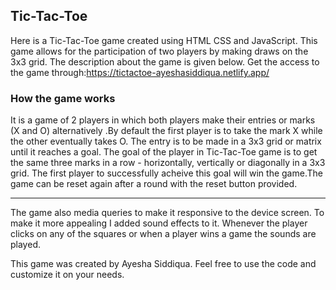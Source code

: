 ## Tic-Tac-Toe

Here is a Tic-Tac-Toe game created using HTML CSS and JavaScript. This game allows for the participation of two players by making draws on the 3x3 grid.
The description about the game is given below. Get the access to the game through:https://tictactoe-ayeshasiddiqua.netlify.app/

###  How the game works

It is a game of 2 players in which both players make their entries or marks (X and O) alternatively .By default the first player is to take the mark X
while the other eventually takes O. The entry is to be made in a 3x3 grid or matrix until it reaches a goal. The goal of the player in Tic-Tac-Toe game 
is to get the same three marks in a row - horizontally, vertically or diagonally in a 3x3 grid. The first player to successfully acheive this goal will 
win the game.The game can be reset again after a round with the reset button provided.

------

The game also media queries to make it responsive to the device screen. To make it more appealing I added sound effects to it. Whenever the player clicks
on any of the squares or when a player wins a game the sounds are played.

This game was created by Ayesha Siddiqua. Feel free to use the code and customize it on your needs.
